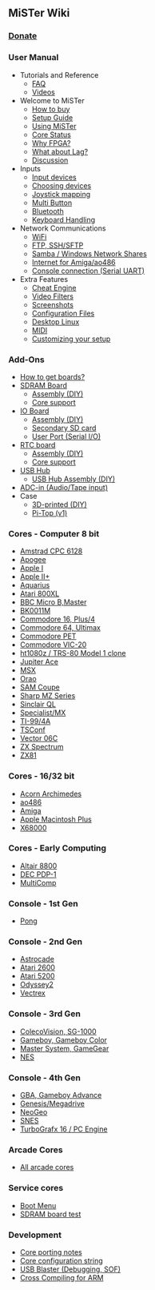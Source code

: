 ## MiSTer Wiki
### [Donate](Donate)
### User Manual
* Tutorials and Reference
  * [FAQ](Frequently-Asked-Questions)
  * [Videos](External-Videos)
* Welcome to MiSTer
  * [How to buy](How-to-start-with-MiSTer)
  * [Setup Guide](Setup-Guide)
  * [Using MiSTer](Using-MiSTer)
  * [Core Status](Core-Status)
  * [Why FPGA?](Why-FPGA%3F)
  * [What about Lag?](Lag-Explained)
  * [Discussion](http://www.atari-forum.com/viewforum.php?f=117)
* Inputs
  * [Input devices](Input-devices)
  * [Choosing devices](Selecting-Input-Devices)
  * [Joystick mapping](Main-Joystick-Mapping)
  * [Multi Button](Multi-Button-Mapping)
  * [Bluetooth](Bluetooth)
  * [Keyboard Handling](Keyboard)
* Network Communications
  * [WiFi](WiFi-setup)
  * [FTP, SSH/SFTP](Network-access)
  * [Samba / Windows Network Shares](Samba)
  * [Internet for Amiga/ao486](Internet-and-console-connection-from-supported-cores)
  * [Console connection (Serial UART)](Console-connection)
* Extra Features
  * [Cheat Engine](Cheat-Engine)
  * [Video Filters](HDMI-Scaler-Custom-Filter-Coefficients)
  * [Screenshots](Screenshot-Feature)
  * [Configuration Files](Configuration-Files)
  * [Desktop Linux](Desktop-Linux)
  * [MIDI](USB-MIDI-with-the-Minimig-and-ao486-Cores)
  * [Customizing your setup](Customizing)


### Add-Ons
* [How to get boards?](How-to-get-your-own-addon-boards)
* [SDRAM Board](SDRAM-Board)
  * [ Assembly (DIY) ](SDRAM-Board-Assembly-(DIY))
  * [ Core support ](SDRAM-Requirement-by-cores)
* [IO Board](IO-Board)
  * [ Assembly (DIY) ](IO-Board-Assembly-(DIY))
  * [ Secondary SD card ](Secondary-SD-card)
  * [User Port (Serial I/O)](User-Port-(Serial-IO))
* [RTC board](RTC-board)
  * [ Assembly (DIY) ](RTC-Board-Assembly-(DIY))
  * [ Core support ](Cores-supporting-RTC)
* [USB Hub](USB-Hub-daughter-board)
  * [ USB Hub Assembly (DIY) ](USB-Hub-Assembly-(DIY))
* [ADC-in (Audio/Tape input)](ADC-in-(Audio-Tape-input))
* Case
  * [3D-printed (DIY)](MiSTer-case)
  * [Pi-Top (v1)](Pi-Top-v1)

### Cores - Computer 8 bit
* [Amstrad CPC 6128](https://github.com/MiSTer-devel/Amstrad_MiSTer)
* [Apogee](https://github.com/MiSTer-devel/Apogee_MiSTer)
* [Apple I](https://github.com/MiSTer-devel/Apple-I_MiSTer)
* [Apple II+](https://github.com/MiSTer-devel/Apple-II_MiSTer)
* [Aquarius](https://github.com/MiSTer-devel/Aquarius_MISTer)
* [Atari 800XL](https://github.com/MiSTer-devel/Atari800_MiSTer)
* [BBC Micro B,Master](https://github.com/MiSTer-devel/BBCMicro_MiSTer)
* [BK0011M](https://github.com/MiSTer-devel/BK0011M_MiSTer)
* [Commodore 16, Plus/4](https://github.com/MiSTer-devel/C16_MiSTer)
* [Commodore 64, Ultimax](https://github.com/MiSTer-devel/C64_MiSTer)
* [Commodore PET](https://github.com/MiSTer-devel/PET2001_MiSTer)
* [Commodore VIC-20](https://github.com/MiSTer-devel/VIC20_MiSTer)
* [ht1080z / TRS-80 Model 1 clone](https://github.com/MiSTer-devel/HT1080Z_MiSTer)
* [Jupiter Ace](https://github.com/MiSTer-devel/Jupiter_MiSTer)
* [MSX](https://github.com/MiSTer-devel/MSX_MiSTer)
* [Orao](https://github.com/MiSTer-devel/Orao_MiSTer)
* [SAM Coupe](https://github.com/MiSTer-devel/SAM-Coupe_MiSTer)
* [Sharp MZ Series](https://github.com/MiSTer-devel/SharpMZ_MiSTer)
* [Sinclair QL](https://github.com/MiSTer-devel/QL_MiSTer)
* [Specialist/MX](https://github.com/MiSTer-devel/Specialist_MiSTer)
* [TI-99/4A](https://github.com/MiSTer-devel/TI-99_4A_MiSTer)
* [TSConf](https://github.com/MiSTer-devel/TSConf_MiSTer)
* [Vector 06C](https://github.com/MiSTer-devel/Vector-06C_MiSTer)
* [ZX Spectrum](https://github.com/MiSTer-devel/ZX-Spectrum_MISTer)
* [ZX81](https://github.com/MiSTer-devel/ZX81_MiSTer)

### Cores - 16/32 bit
* [Acorn Archimedes](https://github.com/MiSTer-devel/Archie_MiSTer)
* [ao486](https://github.com/MiSTer-devel/ao486_MiSTer)
* [Amiga](https://github.com/MiSTer-devel/Minimig-AGA_MiSTer)
* [Apple Macintosh Plus](https://github.com/MiSTer-devel/MacPlus_MiSTer)
* [X68000](https://github.com/MiSTer-devel/X68000_MiSTer)

### Cores - Early Computing
* [Altair 8800](https://github.com/MiSTer-devel/Altair8800_Mister)
* [DEC PDP-1](https://github.com/MiSTer-devel/PDP1_MiSTer)
* [MultiComp](https://github.com/MiSTer-devel/MultiComp_MiSTer)

### Console - 1st Gen
* [Pong](https://github.com/MiSTer-devel/Arcade_Pong)

### Console - 2nd Gen
* [Astrocade](https://github.com/MiSTer-devel/Astrocade_MiSTer)
* [Atari 2600](https://github.com/MiSTer-devel/Atari2600_MiSTer)
* [Atari 5200](https://github.com/MiSTer-devel/Atari800_MiSTer)
* [Odyssey2](https://github.com/MiSTer-devel/Odyssey2_MiSTer)
* [Vectrex](https://github.com/MiSTer-devel/Vectrex_MiSTer)

### Console - 3rd Gen
* [ColecoVision, SG-1000](https://github.com/MiSTer-devel/ColecoVision_MiSTer)
* [Gameboy, Gameboy Color](https://github.com/MiSTer-devel/Gameboy_MiSTer)
* [Master System, GameGear](https://github.com/MiSTer-devel/SMS_MiSTer)
* [NES](https://github.com/MiSTer-devel/NES_MiSTer)

### Console - 4th Gen
* [GBA, Gameboy Advance](https://github.com/MiSTer-devel/GBA_MiSTer)
* [Genesis/Megadrive](https://github.com/MiSTer-devel/Genesis_MiSTer)
* [NeoGeo](https://github.com/MiSTer-devel/NeoGeo_MiSTer)
* [SNES](https://github.com/MiSTer-devel/SNES_MiSTer)
* [TurboGrafx 16 / PC Engine](https://github.com/MiSTer-devel/TurboGrafx16_MiSTer)

### Arcade Cores
* [All arcade cores](Arcade-Cores-List)

### Service cores
* [Boot Menu](https://github.com/MiSTer-devel/Menu_MiSTer)
* [SDRAM board test](https://github.com/MiSTer-devel/MemTest_MiSTer)

### Development
* [Core porting notes](Core-porting-notes)
* [Core configuration string](Core-configuration-string)
* [USB Blaster (Debugging, SOF)](USB-Blaster-(debugging))
* [Cross Compiling for ARM](ARM-cross-compiling)